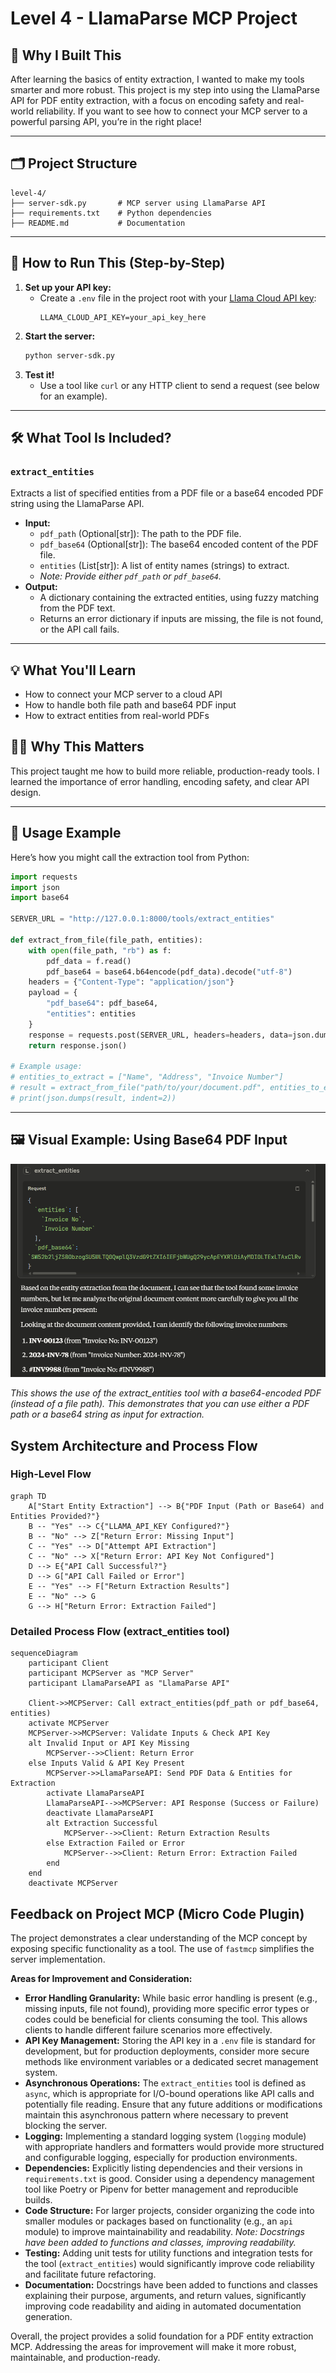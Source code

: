 # Level 4 - LlamaParse MCP Project

## 🦙 Why I Built This

After learning the basics of entity extraction, I wanted to make my tools smarter and more robust. This project is my step into using the LlamaParse API for PDF entity extraction, with a focus on encoding safety and real-world reliability. If you want to see how to connect your MCP server to a powerful parsing API, you’re in the right place!

---

## 🗂️ Project Structure

```
level-4/
├── server-sdk.py       # MCP server using LlamaParse API
├── requirements.txt    # Python dependencies
├── README.md           # Documentation
```

---

## 🚀 How to Run This (Step-by-Step)

1. **Set up your API key:**
   - Create a `.env` file in the project root with your [Llama Cloud API key](https://cloud.llamaindex.ai/project/6d759a43-6134-4e3e-844f-2f4a6cd400a6):
     ```env
     LLAMA_CLOUD_API_KEY=your_api_key_here
     ```
2. **Start the server:**
   ```bash
   python server-sdk.py
   ```
3. **Test it!**
   - Use a tool like `curl` or any HTTP client to send a request (see below for an example).

---

## 🛠️ What Tool Is Included?

### `extract_entities`
Extracts a list of specified entities from a PDF file or a base64 encoded PDF string using the LlamaParse API.

- **Input:**
  - `pdf_path` (Optional[str]): The path to the PDF file.
  - `pdf_base64` (Optional[str]): The base64 encoded content of the PDF file.
  - `entities` (List[str]): A list of entity names (strings) to extract.
  - *Note: Provide either `pdf_path` or `pdf_base64`.*
- **Output:**
  - A dictionary containing the extracted entities, using fuzzy matching from the PDF text.
  - Returns an error dictionary if inputs are missing, the file is not found, or the API call fails.

---

## 💡 What You'll Learn
- How to connect your MCP server to a cloud API
- How to handle both file path and base64 PDF input
- How to extract entities from real-world PDFs

## 🧑‍💻 Why This Matters
This project taught me how to build more reliable, production-ready tools. I learned the importance of error handling, encoding safety, and clear API design.

---

## 🚦 Usage Example

Here’s how you might call the extraction tool from Python:

```python
import requests
import json
import base64

SERVER_URL = "http://127.0.0.1:8000/tools/extract_entities"

def extract_from_file(file_path, entities):
    with open(file_path, "rb") as f:
        pdf_data = f.read()
        pdf_base64 = base64.b64encode(pdf_data).decode("utf-8")
    headers = {"Content-Type": "application/json"}
    payload = {
        "pdf_base64": pdf_base64,
        "entities": entities
    }
    response = requests.post(SERVER_URL, headers=headers, data=json.dumps(payload))
    return response.json()

# Example usage:
# entities_to_extract = ["Name", "Address", "Invoice Number"]
# result = extract_from_file("path/to/your/document.pdf", entities_to_extract)
# print(json.dumps(result, indent=2))
```

---

## 🖼️ Visual Example: Using Base64 PDF Input

![Extract Entities with Base64](../Images/Screenshot%202025-07-09%20204635.png)

*This shows the use of the extract_entities tool with a base64-encoded PDF (instead of a file path). This demonstrates that you can use either a PDF path or a base64 string as input for extraction.*

## System Architecture and Process Flow

### High-Level Flow
```mermaid
graph TD
    A["Start Entity Extraction"] --> B{"PDF Input (Path or Base64) and Entities Provided?"}
    B -- "Yes" --> C{"LLAMA_API_KEY Configured?"}
    B -- "No" --> Z["Return Error: Missing Input"]
    C -- "Yes" --> D["Attempt API Extraction"]
    C -- "No" --> X["Return Error: API Key Not Configured"]
    D --> E{"API Call Successful?"}
    D --> G["API Call Failed or Error"]
    E -- "Yes" --> F["Return Extraction Results"]
    E -- "No" --> G
    G --> H["Return Error: Extraction Failed"]
```

### Detailed Process Flow (extract_entities tool)
```mermaid
sequenceDiagram
    participant Client
    participant MCPServer as "MCP Server"
    participant LlamaParseAPI as "LlamaParse API"

    Client->>MCPServer: Call extract_entities(pdf_path or pdf_base64, entities)
    activate MCPServer
    MCPServer->>MCPServer: Validate Inputs & Check API Key
    alt Invalid Input or API Key Missing
        MCPServer-->>Client: Return Error
    else Inputs Valid & API Key Present
        MCPServer->>LlamaParseAPI: Send PDF Data & Entities for Extraction
        activate LlamaParseAPI
        LlamaParseAPI-->>MCPServer: API Response (Success or Failure)
        deactivate LlamaParseAPI
        alt Extraction Successful
            MCPServer-->>Client: Return Extraction Results
        else Extraction Failed or Error
            MCPServer-->>Client: Return Error: Extraction Failed
        end
    end
    deactivate MCPServer
```

## Feedback on Project MCP (Micro Code Plugin)

The project demonstrates a clear understanding of the MCP concept by exposing specific functionality as a tool. The use of `fastmcp` simplifies the server implementation.

**Areas for Improvement and Consideration:**

*   **Error Handling Granularity:** While basic error handling is present (e.g., missing inputs, file not found), providing more specific error types or codes could be beneficial for clients consuming the tool. This allows clients to handle different failure scenarios more effectively.
*   **API Key Management:** Storing the API key in a `.env` file is standard for development, but for production deployments, consider more secure methods like environment variables or a dedicated secret management system.
*   **Asynchronous Operations:** The `extract_entities` tool is defined as `async`, which is appropriate for I/O-bound operations like API calls and potentially file reading. Ensure that any future additions or modifications maintain this asynchronous pattern where necessary to prevent blocking the server.
*   **Logging:** Implementing a standard logging system (`logging` module) with appropriate handlers and formatters would provide more structured and configurable logging, especially for production environments.
*   **Dependencies:** Explicitly listing dependencies and their versions in `requirements.txt` is good. Consider using a dependency management tool like Poetry or Pipenv for better management and reproducible builds.
*   **Code Structure:** For larger projects, consider organizing the code into smaller modules or packages based on functionality (e.g., an `api` module) to improve maintainability and readability. *Note: Docstrings have been added to functions and classes, improving readability.*
*   **Testing:** Adding unit tests for utility functions and integration tests for the tool (`extract_entities`) would significantly improve code reliability and facilitate future refactoring.
*   **Documentation:** Docstrings have been added to functions and classes explaining their purpose, arguments, and return values, significantly improving code readability and aiding in automated documentation generation.

Overall, the project provides a solid foundation for a PDF entity extraction MCP. Addressing the areas for improvement will make it more robust, maintainable, and production-ready. 

